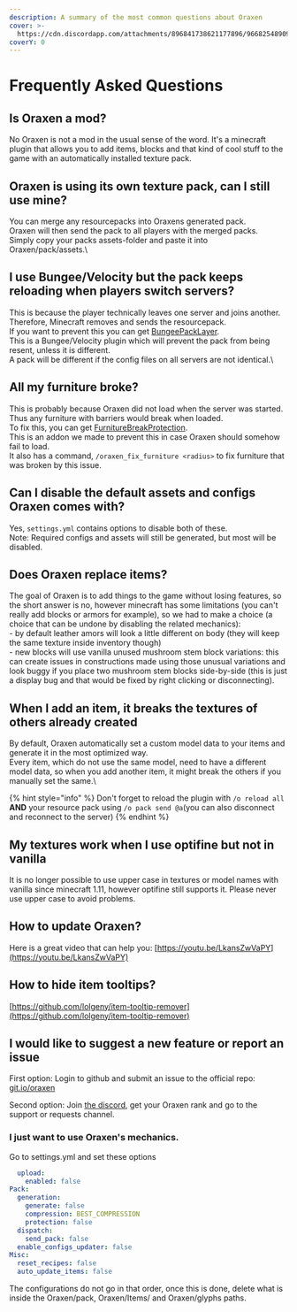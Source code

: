 ```yaml
---
description: A summary of the most common questions about Oraxen
cover: >-
  https://cdn.discordapp.com/attachments/896841738621177896/966825489098489856/unknown.png
coverY: 0
---
```


# Frequently Asked Questions

## Is Oraxen a mod?

No Oraxen is not a mod in the usual sense of the word. It's a minecraft plugin that allows you to add items, blocks and that kind of cool stuff to the game with an automatically installed texture pack.

## Oraxen is using its own texture pack, can I still use mine?
You can merge any resourcepacks into Oraxens generated pack.\
Oraxen will then send the pack to all players with the merged packs.\
Simply copy your packs assets-folder and paste it into Oraxen/pack/assets.\

## I use Bungee/Velocity but the pack keeps reloading when players switch servers?

This is because the player technically leaves one server and joins another. Therefore, Minecraft removes and sends the resourcepack.\
If you want to prevent this you can get [BungeePackLayer](https://www.spigotmc.org/resources/%E2%9C%82%EF%B8%8F-bungee-pack-layer-optimize-resource-pack-sending.94978/).\
This is a Bungee/Velocity plugin which will prevent the pack from being resent, unless it is different.\
A pack will be different if the config files on all servers are not identical.\

## All my furniture broke?
This is probably because Oraxen did not load when the server was started.\
Thus any furniture with barriers would break when loaded.\
To fix this, you can get [FurnitureBreakProtection](https://www.spigotmc.org/resources/oraxenfurniturebreakprotection.106015/).\
This is an addon we made to prevent this in case Oraxen should somehow fail to load.\
It also has a command, `/oraxen_fix_furniture <radius>` to fix furniture that was broken by this issue.

## Can I disable the default assets and configs Oraxen comes with?
Yes, `settings.yml` contains options to disable both of these.\
Note: Required configs and assets will still be generated, but most will be disabled.

## Does Oraxen replace items?

The goal of Oraxen is to add things to the game without losing features, so the short answer is no, however minecraft has some limitations (you can't really add blocks or armors for example), so we had to make a choice (a choice that can be undone by disabling the related mechanics):\
\- by default leather amors will look a little different on body (they will keep the same texture inside inventory though)\
\- new blocks will use vanilla unused mushroom stem block variations: this can create issues in constructions made using those unusual variations and look buggy if you place two mushroom stem blocks side-by-side (this is just a display bug and that would be fixed by right clicking or disconnecting).

## When I add an item, it breaks the textures of others already created

By default, Oraxen automatically set a custom model data to your items and generate it in the most optimized way.\
Every item, which do not use the same model, need to have a different model data, so when you add another item, it might break the others if you manually set the same.\

{% hint style="info" %}
Don't forget to reload the plugin with `/o reload all` **AND** your resource pack using `/o pack send @a`(you can also disconnect and reconnect to the server)
{% endhint %}

## My textures work when I use optifine but not in vanilla

It is no longer possible to use upper case in textures or model names with vanilla since minecraft 1.11, however optifine still supports it. Please never use upper case to avoid problems.

## How to update Oraxen?

Here is a great video that can help you: [https://youtu.be/LkansZwVaPY](https://youtu.be/LkansZwVaPY)

## How to hide item tooltips?

[https://github.com/lolgeny/item-tooltip-remover](https://github.com/lolgeny/item-tooltip-remover)

## I would like to suggest a new feature or report an issue

First option: Login to github and submit an issue to the official repo: [git.io/oraxen](https://github.com/Th0rgal/Oraxen)

Second option: Join [the discord](https://discord.gg/4Qk5kBT9UX), get your Oraxen rank and go to the support or requests channel.



### I just want to use Oraxen's mechanics.

Go to settings.yml and set these options

```yaml
  upload:
    enabled: false
Pack:
  generation:
    generate: false
    compression: BEST_COMPRESSION
    protection: false
  dispatch:
    send_pack: false
  enable_configs_updater: false
Misc:
  reset_recipes: false
  auto_update_items: false
```

The configurations do not go in that order, once this is done, delete what is inside the Oraxen/pack, Oraxen/Items/ and Oraxen/glyphs paths.




